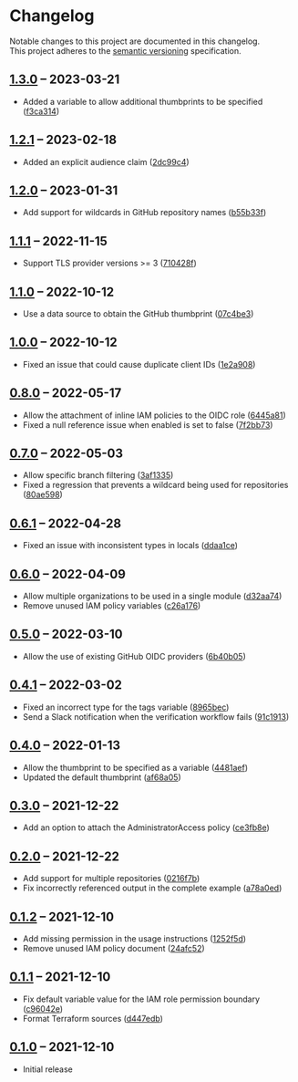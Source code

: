 # Changelog

Notable changes to this project are documented in this changelog.  
This project adheres to the [semantic versioning] specification.

## [1.3.0] – 2023-03-21

- Added a variable to allow additional thumbprints to be specified ([f3ca314](https://github.com/unfunco/terraform-aws-oidc-github/commit/f3ca3143052eecf59fc08be8dbb288855764414f))

## [1.2.1] – 2023-02-18

- Added an explicit audience claim ([2dc99c4](https://github.com/unfunco/terraform-aws-oidc-github/commit/2dc99c4d7dcf925768948e00555695f229fed150))

## [1.2.0] – 2023-01-31

- Add support for wildcards in GitHub repository names ([b55b33f](https://github.com/unfunco/terraform-aws-oidc-github/commit/b55b33f12c2bd4255d0c2ae6a8a7f4cfa2fdaca9))

## [1.1.1] – 2022-11-15

- Support TLS provider versions >= 3 ([710428f](https://github.com/unfunco/terraform-aws-oidc-github/commit/710428f4b6ef4e7a5b505f46a053a62c15d3e01c))

## [1.1.0] – 2022-10-12

- Use a data source to obtain the GitHub thumbprint ([07c4be3](https://github.com/unfunco/terraform-aws-oidc-github/commit/07c4be3c5569461f00209346dca61d5901ea789f))

## [1.0.0] – 2022-10-12

- Fixed an issue that could cause duplicate client IDs ([1e2a908](https://github.com/unfunco/terraform-aws-oidc-github/commit/1e2a9080933a96aaff681082e0878a38cfe787e2))

## [0.8.0] – 2022-05-17

- Allow the attachment of inline IAM policies to the OIDC role ([6445a81](https://github.com/unfunco/terraform-aws-oidc-github/commit/6445a81934184714cffa032370239a3e1be07380))
- Fixed a null reference issue when enabled is set to false ([7f2bb73](https://github.com/unfunco/terraform-aws-oidc-github/commit/7f2bb7351dbd62d34e4fa441d1949c16684d3c58))

## [0.7.0] – 2022-05-03

- Allow specific branch filtering ([3af1335](https://github.com/unfunco/terraform-aws-oidc-github/commit/3af133545de56f85a40dc76aacbd79f2b9fc8b26))
- Fixed a regression that prevents a wildcard being used for repositories ([80ae598](https://github.com/unfunco/terraform-aws-oidc-github/commit/80ae5981070a173d00c885b7444de23d94e56bef))

## [0.6.1] – 2022-04-28

- Fixed an issue with inconsistent types in locals ([ddaa1ce](https://github.com/unfunco/terraform-aws-oidc-github/commit/ddaa1cee0ede5475c3ba30238875de7e7eddef4c))

## [0.6.0] – 2022-04-09

- Allow multiple organizations to be used in a single module ([d32aa74](https://github.com/unfunco/terraform-aws-oidc-github/commit/d32aa74a2783db98196c7d6b2670dcf3bf6ae2fe))
- Remove unused IAM policy variables ([c26a176](https://github.com/unfunco/terraform-aws-oidc-github/commit/c26a17633c7823b5bdf0f208bea1dd2f48370880))

## [0.5.0] – 2022-03-10

- Allow the use of existing GitHub OIDC providers ([6b40b05](https://github.com/unfunco/terraform-aws-oidc-github/commit/6b40b05b203b9ed7f1d119f4613937446b8c3bcb))

## [0.4.1] – 2022-03-02

- Fixed an incorrect type for the tags variable ([8965bec](https://github.com/unfunco/terraform-aws-oidc-github/commit/8965becb055ca8f117b5d02bfc864133a35444e2))
- Send a Slack notification when the verification workflow fails ([91c1913](https://github.com/unfunco/terraform-aws-oidc-github/commit/91c1913a7e8eed9f9ef892e8d2973ada027e091f))

## [0.4.0] – 2022-01-13

- Allow the thumbprint to be specified as a variable ([4481aef](https://github.com/unfunco/terraform-aws-oidc-github/commit/4481aef9ccb2f4525f84b62f1e4eda4b6d49876f))
- Updated the default thumbprint ([af68a05](https://github.com/unfunco/terraform-aws-oidc-github/commit/af68a05de5b12d39d8f1120085ca4596bbcefa97))

## [0.3.0] – 2021-12-22

- Add an option to attach the AdministratorAccess policy ([ce3fb8e](https://github.com/unfunco/terraform-aws-oidc-github/commit/ce3fb8ee309833d3c2095d5557355fbff9416888))

## [0.2.0] – 2021-12-22

- Add support for multiple repositories ([0216f7b](https://github.com/unfunco/terraform-aws-oidc-github/commit/0216f7b5ffe409943efc9afd22e59278e5105ec9))
- Fix incorrectly referenced output in the complete example ([a78a0ed](https://github.com/unfunco/terraform-aws-oidc-github/commit/a78a0ed898f6429ac20c9fac4c7c85b3ca2d9310))

## [0.1.2] – 2021-12-10

- Add missing permission in the usage instructions ([1252f5d](https://github.com/unfunco/terraform-aws-oidc-github/commit/1252f5d0c4532e91a0f99c725c23202b1b278969))
- Remove unused IAM policy document ([24afc52](https://github.com/unfunco/terraform-aws-oidc-github/commit/24afc5258424f9e525624b3327c26d7db792b406))

## [0.1.1] – 2021-12-10

- Fix default variable value for the IAM role permission boundary ([c96042e](https://github.com/unfunco/terraform-aws-oidc-github/commit/c96042ed07daa1537b11ad89ba2d0b74b6ac887e))
- Format Terraform sources ([d447edb](https://github.com/unfunco/terraform-aws-oidc-github/commit/d447edbab405dba2db1cdb0b1ae375aa7317ff09))

## [0.1.0] – 2021-12-10

- Initial release

[0.1.0]: https://github.com/unfunco/terraform-aws-oidc-github/releases/tag/v0.1.0
[0.1.1]: https://github.com/unfunco/terraform-aws-oidc-github/compare/v0.1.0...v0.1.1
[0.1.2]: https://github.com/unfunco/terraform-aws-oidc-github/compare/v0.1.1...v0.1.2
[0.2.0]: https://github.com/unfunco/terraform-aws-oidc-github/compare/v0.1.2...v0.2.0
[0.3.0]: https://github.com/unfunco/terraform-aws-oidc-github/compare/v0.2.0...v0.3.0
[0.4.0]: https://github.com/unfunco/terraform-aws-oidc-github/compare/v0.3.0...v0.4.0
[0.4.1]: https://github.com/unfunco/terraform-aws-oidc-github/compare/v0.4.0...v0.4.1
[0.5.0]: https://github.com/unfunco/terraform-aws-oidc-github/compare/v0.4.1...v0.5.0
[0.6.0]: https://github.com/unfunco/terraform-aws-oidc-github/compare/v0.5.0...v0.6.0
[0.6.1]: https://github.com/unfunco/terraform-aws-oidc-github/compare/v0.6.0...v0.6.1
[0.7.0]: https://github.com/unfunco/terraform-aws-oidc-github/compare/v0.6.1...v0.7.0
[0.8.0]: https://github.com/unfunco/terraform-aws-oidc-github/compare/v0.7.0...v0.8.0
[1.0.0]: https://github.com/unfunco/terraform-aws-oidc-github/compare/v0.8.0...v1.0.0
[1.1.0]: https://github.com/unfunco/terraform-aws-oidc-github/compare/v1.0.0...v1.1.0
[1.1.1]: https://github.com/unfunco/terraform-aws-oidc-github/compare/v1.1.0...v1.1.1
[1.2.0]: https://github.com/unfunco/terraform-aws-oidc-github/compare/v1.1.1...v1.2.0
[1.2.1]: https://github.com/unfunco/terraform-aws-oidc-github/compare/v1.2.0...v1.2.1
[1.3.0]: https://github.com/unfunco/terraform-aws-oidc-github/compare/v1.2.1...v1.3.0
[semantic versioning]: https://semver.org

